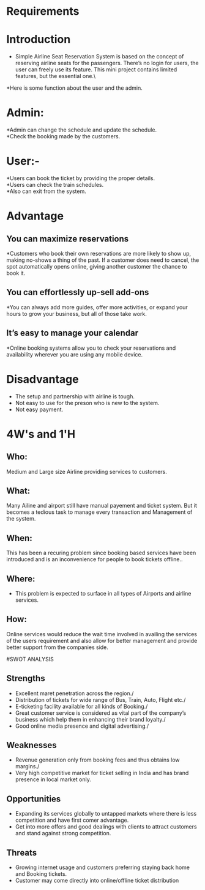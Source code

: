 # Requirements

# Introduction
 

* Simple Airline Seat Reservation System is based on the concept of reserving airline seats for the passengers.   There’s no login for users,  the user can freely use its feature. This mini project contains limited features, but the essential one.\

*Here is some function about the user and the admin.

# Admin:
*Admin can change the schedule and update the schedule.\
*Check the booking made by the customers.

# User:- 
*Users can book the ticket by providing the proper details.\
*Users can check the train schedules.\
*Also can exit from the system.

# Advantage
## You can maximize reservations
*Customers who book their own reservations are more likely to show up, making no-shows a thing of the past. If a customer does need to cancel, the spot automatically opens online, giving another customer the chance to book it.

## You can effortlessly up-sell add-ons
*You can always add more guides, offer more activities, or expand your hours to grow your business, but all of those take work.

## It’s easy to manage your calendar
*Online booking systems allow you to check your reservations and availability wherever you are using any mobile device.

# Disadvantage 
* The setup and partnership with airline is tough.
* Not easy to use for the preson who is new to the system.
* Not easy payment.

# 4W's and 1'H

## Who:

Medium and Large size Airline providing services to customers.

## What:

Many Ailine and airport still have manual payement and ticket system. But it becomes a tedious task to manage every transaction and Management of the system.

## When:

This has been a recuring problem since booking based services have been introduced and is an inconvenience for people to book tickets offline..

## Where:

* This problem is expected to surface in all types of Airports and airline services.

## How:

Online services would reduce the wait time involved in availing the services of the users requirement and also allow for better management and provide better support from the companies side.



#SWOT ANALYSIS

## Strengths
* Excellent maret penetration across the region./
* Distribution of tickets for wide range of Bus, Train, Auto, Flight etc./
* E-ticketing facility available for all kinds of Booking./
* Great customer service is considered as vital part of the company’s business which help them in enhancing their brand loyalty./
* Good online media presence and digital advertising./

## Weaknesses
* Revenue generation only from booking fees and thus obtains low margins./
* Very high competitive market for ticket selling in India and has brand presence in local market only.

## Opportunities
*  Expanding its services globally to untapped markets where there is less competition and have first comer advantage.
* Get into more offers and good dealings with clients to attract customers and stand against strong competition.

## Threats
* Growing internet usage and customers preferring staying back home and Booking tickets.
* Customer may come directly into online/offline ticket distribution
